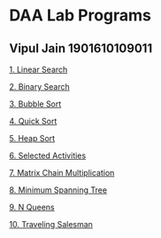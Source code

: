 # DAA Lab Programs

## Vipul Jain 1901610109011

[1. Linear Search](https://github.com/vipuljain08/DAA_Lab/blob/master/EXPERIMENT_1(A).c)

[2. Binary Search](https://github.com/vipuljain08/DAA_Lab/blob/master/EXPERIMENT_1(B).c)

[3. Bubble Sort](https://github.com/vipuljain08/DAA_Lab/blob/master/EXPERIMENT_2.c)

[4. Quick Sort](https://github.com/vipuljain08/DAA_Lab/blob/master/EXPERIMENT_3.c)

[5. Heap Sort](https://github.com/vipuljain08/DAA_Lab/blob/master/EXPERIMENT_4.c)

[6. Selected Activities](https://github.com/vipuljain08/DAA_Lab/blob/master/EXPERIMENT_5.c)

[7. Matrix Chain Multiplication](https://github.com/vipuljain08/DAA_Lab/blob/master/EXPERIMENT_6.c)

[8. Minimum Spanning Tree](https://github.com/vipuljain08/DAA_Lab/blob/master/Minimum%20Spanning%20Tree%20-%20EXPERIMENT%207.c)

[9. N Queens](https://github.com/vipuljain08/DAA_Lab/blob/master/NQueens%20EXPERIMENT-9%20.c)

[10. Traveling Salesman](https://github.com/vipuljain08/DAA_Lab/blob/master/Travelling%20Salesman%20EXPERIMENT_11.c)
